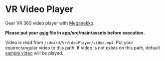 # VR Video Player

Gear VR 360 video player with [Meganekko](https://github.com/ejeinc/Meganekko).

**Please put your [osig](https://developer.oculus.com/osig/) file in app/src/main/assets before execution.**

Video is read from `/sdcard/VrVideoPlayer/video.mp4`. Put your equirectangular video to this path. If video is not exists on this path, default [sample video](https://theta360.com/en/gallery/videos.html) will be played.
